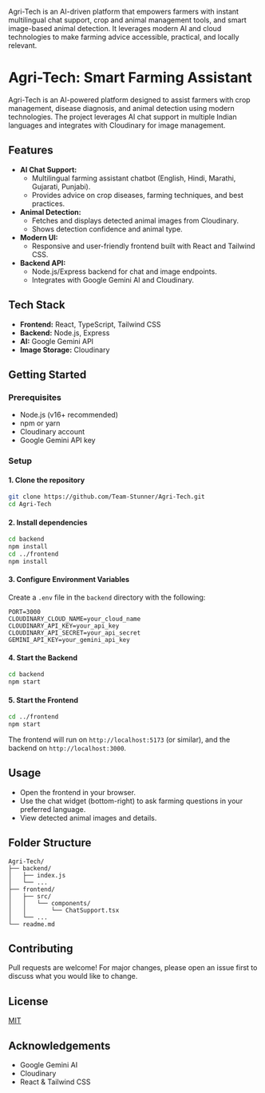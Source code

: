 Agri-Tech is an AI-driven platform that empowers farmers with instant multilingual chat support, crop and animal management tools, and smart image-based animal detection. It leverages modern AI and cloud technologies to make farming advice accessible, practical, and locally relevant.

# Agri-Tech: Smart Farming Assistant

Agri-Tech is an AI-powered platform designed to assist farmers with crop management, disease diagnosis, and animal detection using modern technologies. The project leverages AI chat support in multiple Indian languages and integrates with Cloudinary for image management.

## Features

- **AI Chat Support:**
  - Multilingual farming assistant chatbot (English, Hindi, Marathi, Gujarati, Punjabi).
  - Provides advice on crop diseases, farming techniques, and best practices.
- **Animal Detection:**
  - Fetches and displays detected animal images from Cloudinary.
  - Shows detection confidence and animal type.
- **Modern UI:**
  - Responsive and user-friendly frontend built with React and Tailwind CSS.
- **Backend API:**
  - Node.js/Express backend for chat and image endpoints.
  - Integrates with Google Gemini AI and Cloudinary.

## Tech Stack

- **Frontend:** React, TypeScript, Tailwind CSS
- **Backend:** Node.js, Express
- **AI:** Google Gemini API
- **Image Storage:** Cloudinary

## Getting Started

### Prerequisites
- Node.js (v16+ recommended)
- npm or yarn
- Cloudinary account
- Google Gemini API key

### Setup

#### 1. Clone the repository
```bash
git clone https://github.com/Team-Stunner/Agri-Tech.git
cd Agri-Tech
```

#### 2. Install dependencies
```bash
cd backend
npm install
cd ../frontend
npm install
```

#### 3. Configure Environment Variables
Create a `.env` file in the `backend` directory with the following:
```env
PORT=3000
CLOUDINARY_CLOUD_NAME=your_cloud_name
CLOUDINARY_API_KEY=your_api_key
CLOUDINARY_API_SECRET=your_api_secret
GEMINI_API_KEY=your_gemini_api_key
```

#### 4. Start the Backend
```bash
cd backend
npm start
```

#### 5. Start the Frontend
```bash
cd ../frontend
npm start
```

The frontend will run on `http://localhost:5173` (or similar), and the backend on `http://localhost:3000`.

## Usage
- Open the frontend in your browser.
- Use the chat widget (bottom-right) to ask farming questions in your preferred language.
- View detected animal images and details.

## Folder Structure
```
Agri-Tech/
├── backend/
│   ├── index.js
│   └── ...
├── frontend/
│   ├── src/
│   │   └── components/
│   │       └── ChatSupport.tsx
│   └── ...
└── readme.md
```

## Contributing
Pull requests are welcome! For major changes, please open an issue first to discuss what you would like to change.

## License
[MIT](LICENSE)

## Acknowledgements
- Google Gemini AI
- Cloudinary
- React & Tailwind CSS
